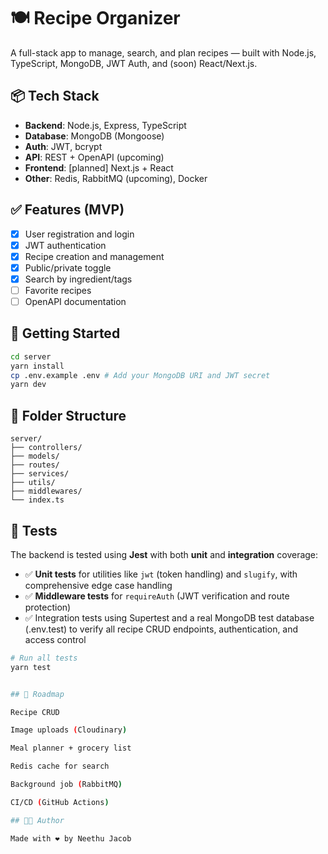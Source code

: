 # 🍽️ Recipe Organizer

A full-stack app to manage, search, and plan recipes — built with Node.js, TypeScript, MongoDB, JWT Auth, and (soon) React/Next.js.

## 📦 Tech Stack

- **Backend**: Node.js, Express, TypeScript
- **Database**: MongoDB (Mongoose)
- **Auth**: JWT, bcrypt
- **API**: REST + OpenAPI (upcoming)
- **Frontend**: [planned] Next.js + React
- **Other**: Redis, RabbitMQ (upcoming), Docker

## ✅ Features (MVP)

- [x] User registration and login
- [x] JWT authentication
- [x] Recipe creation and management
- [x] Public/private toggle
- [x] Search by ingredient/tags
- [ ] Favorite recipes
- [ ] OpenAPI documentation

## 🚀 Getting Started

```bash
cd server
yarn install
cp .env.example .env # Add your MongoDB URI and JWT secret
yarn dev
```

## 📁 Folder Structure

```pgsql
server/
├── controllers/
├── models/
├── routes/
├── services/
├── utils/
├── middlewares/
└── index.ts
```

## 🧪 Tests

The backend is tested using **Jest** with both **unit** and **integration** coverage:

- ✅ **Unit tests** for utilities like `jwt` (token handling) and `slugify`, with comprehensive edge case handling
- ✅ **Middleware tests** for `requireAuth` (JWT verification and route protection)
- ✅ Integration tests using Supertest and a real MongoDB test database (.env.test) to verify all recipe CRUD endpoints, authentication, and access control

```bash
# Run all tests
yarn test


## 📌 Roadmap

Recipe CRUD

Image uploads (Cloudinary)

Meal planner + grocery list

Redis cache for search

Background job (RabbitMQ)

CI/CD (GitHub Actions)

## 🧑‍💻 Author

Made with ❤️ by Neethu Jacob
```
